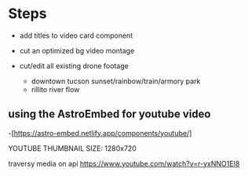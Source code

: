 # Steps

- add titles to video card component

- cut an optimized bg video montage
- cut/edit all existing drone footage
  - downtown tucson sunset/rainbow/train/armory park
  - rillito river flow

## using the AstroEmbed for youtube video

-[https://astro-embed.netlify.app/components/youtube/]

YOUTUBE THUMBNAIL SIZE: 1280x720

traversy media on api <https://www.youtube.com/watch?v=r-yxNNO1EI8>
